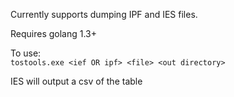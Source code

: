 Currently supports dumping IPF and IES files.  

Requires golang 1.3+  

To use:  
`tostools.exe <ief OR ipf> <file> <out directory>`  

IES will output a csv of the table